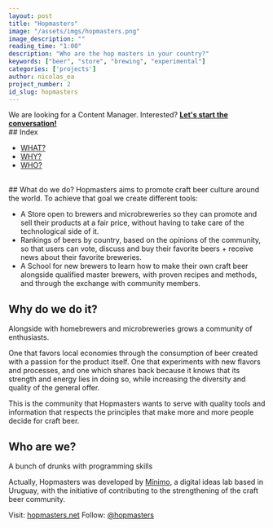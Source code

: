 ```yaml
---
layout: post
title: "Hopmasters"
image: "/assets/imgs/hopmasters.png"
image_description: ""
reading_time: "1:00"
description: "Who are the hop masters in your country?"
keywords: ["beer", "store", "brewing", "experimental"]
categories: ['projects']
author: nicolas_ea
project_number: 2
id_slug: hopmasters
---
```

<div class="alert alert-warning text-center" role="alert"> We are looking for a Content Manager. Interested?
 <a href="mailto:{{ site.email }}" rel="nofollow"><strong><span class="text-nowrap"><i class="fas fa-hand-point-right mr-1"></i>Let's</span> start the conversation!</strong></a></div>
## Index

* <a href="#what-do-we-do">WHAT?</a>
* <a href="#why-do-we-do-it">WHY?</a>
* <a href="#who-are-we">WHO?</a>

<br>
## What do we do?
Hopmasters aims to promote craft beer culture around the world.
To achieve that goal we create different tools:

* A <i class="fas fa-shopping-cart mr-1"></i>Store open to brewers and microbreweries so they can promote and sell their products at a fair price, without having to take care of the technological side of it.
* <i class="fas fa-medal mr-1"></i>Rankings of beers by country, based on the opinions of the community, so that users can vote, discuss and buy their favorite beers + receive news about their favorite breweries.
* A <i class="fas fa-graduation-cap mr-1"></i>School for new brewers to learn how to make their own craft beer alongside qualified master brewers, with proven recipes and methods, and through the exchange with community members.

## Why do we do it?
Alongside with homebrewers and microbreweries grows a community of enthusiasts.

One that favors local economies through the consumption of beer created with a passion for the product itself. One that experiments with new flavors and processes, and one which shares back because it knows that its strength and energy lies in doing so, while increasing the diversity and quality of the general offer.

This is the community that Hopmasters wants to serve with quality tools and information that respects the principles that make more and more people decide for craft beer.

## Who are we?
A bunch of drunks with programming skills <i class="fas fa-grin-beam-sweat"></i>

Actually, Hopmasters was developed by <a href="https://minimo.io"><i class="fas fa-circle mr-1" style="color:black;"></i>Mínimo</a>, a digital ideas lab based in Uruguay, with the initiative of contributing to the strengthening of the craft beer community.

Visit: [hopmasters.net](https://hopmasters.net/)
Follow: <i class="fab fa-instagram-square mr-1"></i>[@hopmasters](https://www.instagram.com/hopmasters/)
